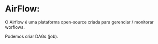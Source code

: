 # AirFlow:

O Airflow é uma plataforma open-source criada para gerenciar / monitorar worflows.

Podemos criar DAGs (job).